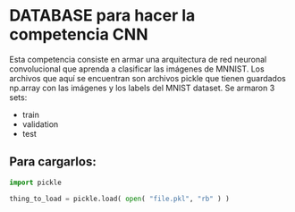 # DATABASE para hacer la competencia CNN

Esta competencia consiste en armar una arquitectura de red neuronal convolucional que aprenda a clasificar las imágenes de MNNIST.
Los archivos que aquí se encuentran son archivos pickle que tienen guardados np.array con las imágenes y los labels del MNIST dataset.
Se armaron 3 sets:
- train
- validation
- test


## Para cargarlos:

```python
import pickle

thing_to_load = pickle.load( open( "file.pkl", "rb" ) )

```
